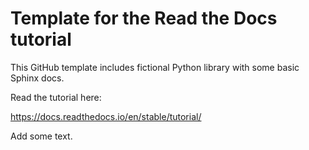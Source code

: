 # Template for the Read the Docs tutorial

This GitHub template includes fictional Python library
with some basic Sphinx docs.

Read the tutorial here:

https://docs.readthedocs.io/en/stable/tutorial/

Add some text.
